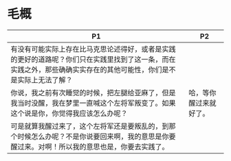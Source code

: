 # 毛概


| P1                                                                                | P2          |
| --------------------------------------------------------------------------------- | ----------- |
| 有没有可能实际上存在比马克思论述得好，或者是实践的更好的道路呢？你们只在实践里找到了这一条，而在实践之外，那些确确实实存在的其他可能性，你们是不是实际上无法了解？ |             |
| 你说，我之前有次睡觉的时候，把左腿给亚麻了，但是我当时没醒，我在梦里一直喊这个左将军叛变了。如果这个说是你，你觉得我应该怎么办呢？                 | 哈，等你醒过来就好了。 |
| 可是就算我醒过来了，这个左将军还是要叛乱的，到那个时候怎么办呢？不是你说要回来啊，我的意思是你要醒过来。对啊！所以我的意思也是，你要去实践了。           |             |


